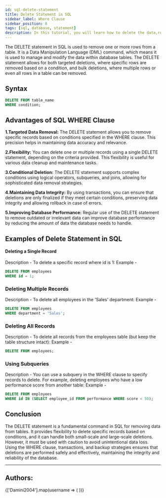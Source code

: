 ```yaml
---
id: sql-delete-statement
title: Delete Statement in SQL
sidebar_label: Where Clause
sidebar_position: 8
tags: [sql, database, statement]
description: In this tutorial, you will learn how to delete the data,rows,colums,table in the SQL.
---
```


The DELETE statement in SQL is used to remove one or more rows from a table. It is a Data Manipulation Language (DML) command, which means it is used to manage and modify the data within database tables. The DELETE statement allows for both targeted deletions, where specific rows are removed based on a condition, and bulk deletions, where multiple rows or even all rows in a table can be removed.


## Syntax 
```sql
DELETE FROM table_name
WHERE condition;

```

## Advantages of SQL WHERE Clause

**1.Targeted Data Removal:**
The DELETE statement allows you to remove specific records based on conditions specified in the WHERE clause. This precision helps in maintaining data accuracy and relevance.

**2.Flexibility:**
You can delete one or multiple records using a single DELETE statement, depending on the criteria provided. This flexibility is useful for various data cleanup and maintenance tasks.

**3.Conditional Deletion:**
The DELETE statement supports complex conditions using logical operators, subqueries, and joins, allowing for sophisticated data removal strategies.

**4.Maintaining Data Integrity:**
By using transactions, you can ensure that deletions are only finalized if they meet certain conditions, preserving data integrity and allowing rollback in case of errors.

**5.Improving Database Performance:**
Regular use of the DELETE statement to remove outdated or irrelevant data can improve database performance by reducing the amount of data the database needs to handle.

## Examples of Delete Statement in SQL

#### Deleting a Single Record
Description - To delete a specific record where id is 1:
Example - 
```sql
DELETE FROM employees
WHERE id = 1;
```
### Deleting Multiple Records
Description - To delete all employees in the 'Sales' department:
Example - 
```sql
DELETE FROM employees
WHERE department = 'Sales';
```
### Deleting All Records
Description - To delete all records from the employees table (but keep the table structure intact):
Example - 
```sql
DELETE FROM employees;
```
### Using Subqueries
Description - You can use a subquery in the WHERE clause to specify records to delete. For example, deleting employees who have a low performance score from another table:
Example - 
```sql
DELETE FROM employees
WHERE id IN (SELECT employee_id FROM performance WHERE score < 50);
```
## Conclusion
The DELETE statement is a fundamental command in SQL for removing data from tables. It provides flexibility to delete specific records based on conditions, and it can handle both small-scale and large-scale deletions. However, it must be used with caution to avoid unintentional data loss. Using the WHERE clause, transactions, and backup strategies ensures that deletions are performed safely and effectively, maintaining the integrity and reliability of the database.

---

## Authors:

<div style={{display: 'flex', flexWrap: 'wrap', justifyContent: 'space-between', gap: '10px'}}>
  {['Damini2004'].map(username => (
    <Author key={username} username={username} />
  ))}
</div>
